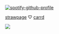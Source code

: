 [![spotify-github-profile](https://spotify-github-profile.kittinanx.com/api/view?uid=wjdes5kajmt1gqhbzctuzbgid&cover_image=true&theme=natemoo-re&show_offline=false&background_color=121212&interchange=true&bar_color=53b14f&bar_color_cover=false)](https://github.com/kittinan/spotify-github-profile) 

[strawpage](https://jazzzie.straw.page/) ‪♡ [carrd](https://arrlertt.carrd.co/) 


![](https://cdn.cdnstep.com/eFElt5N5NYdwUYTRkmHo/7.png)





 
 
 

